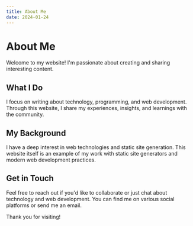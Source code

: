 ```yaml
---
title: About Me
date: 2024-01-24
---
```


# About Me

Welcome to my website! I'm passionate about creating and sharing interesting content.

## What I Do

I focus on writing about technology, programming, and web development. Through this website, I share my experiences, insights, and learnings with the community.

## My Background

I have a deep interest in web technologies and static site generation. This website itself is an example of my work with static site generators and modern web development practices.

## Get in Touch

Feel free to reach out if you'd like to collaborate or just chat about technology and web development. You can find me on various social platforms or send me an email.

Thank you for visiting! 